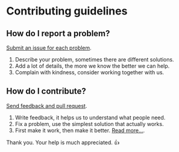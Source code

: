 Contributing guidelines
=======================

## How do I report a problem?

[Submit an issue for each problem](https://github.com/datenstrom/yellow/issues).

1. Describe your problem, sometimes there are different solutions.
2. Add a lot of details, the more we know the better we can help.
3. Complain with kindness, consider working together with us.

## How do I contribute? 

[Send feedback and pull request](https://github.com/datenstrom).

1. Write feedback, it helps us to understand what people need. 
2. Fix a problem, use the simplest solution that actually works. 
3. First make it work, then make it better. [Read more…](https://developers.datenstrom.se/help/support).

Thank you. Your help is much appreciated. :+1:
